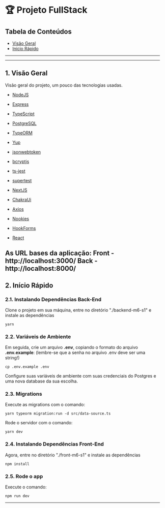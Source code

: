 # 🏆 Projeto FullStack

## Tabela de Conteúdos

- [Visão Geral](#1-visão-geral)
- [Início Rápido](#2-início-rápido)


---

---

## 1. Visão Geral

Visão geral do projeto, um pouco das tecnologias usadas.

- [NodeJS](https://nodejs.org/en/)
- [Express](https://expressjs.com/pt-br/)
- [TypeScript](https://www.typescriptlang.org/)
- [PostgreSQL](https://www.postgresql.org/)
- [TypeORM](https://typeorm.io/)
- [Yup](https://www.npmjs.com/package/yup)
- [jsonwebtoken](https://www.npmjs.com/package/jsonwebtoken)
- [bcryptjs](https://www.npmjs.com/package/bcryptjs)
- [ts-jest](https://jestjs.io/pt-BR/docs/expect)
- [supertest](https://github.com/ladjs/supertest)

- [NextJS](https://nextjs.org/)
- [ChakraUi](https://chakra-ui.com/)
- [Axios](https://axios-http.com/ptbr/docs/intro)
- [Nookies](https://www.npmjs.com/package/nookies)
- [HookForms](https://react-hook-form.com/)
- [React](https://react.dev/)


As URL bases da aplicação:
Front - http://localhost:3000/
Back - http://localhost:8000/
---


## 2. Início Rápido


### 2.1. Instalando Dependências Back-End

Clone o projeto em sua máquina, entre no diretório "./backend-m6-s1" e instale as dependências

```shell
yarn
```

### 2.2. Variáveis de Ambiente

Em seguida, crie um arquivo **.env**, copiando o formato do arquivo **.env.example**:
(lembre-se que a senha no arquivo .env deve ser uma string!)

```
cp .env.example .env
```

Configure suas variáveis de ambiente com suas credenciais do Postgres e uma nova database da sua escolha.

### 2.3. Migrations

Execute as migrations com o comando:

```
yarn typeorm migration:run -d src/data-source.ts

```
Rode o servidor com o comando:

```
yarn dev

```

### 2.4. Instalando Dependências Front-End

Agora, entre no diretório "./front-m6-s1" e instale as dependências

```shell
npm install
```

### 2.5. Rode o app

Execute  o comando:

```
npm run dev
```

---
